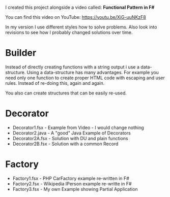 I created this project alongside a video called: **Functional Pattern in F#**

You can find this video on YouTube: https://youtu.be/XiG-uuNKzF8

In my version I use different styles how to solve problems.
Also look into revisions to see how I probably changed solutions over time.

# Builder

Instead of directly creating functions with a string output i use a data-structure.
Using a data-structure has many advantages. For example you need only one
function to create proper HTML code with escaping and user rules. Instead of
re-doing this, again and again.

You also can create structures that can be easily re-used.

# Decorator

* Decorator1.fsx  - Example from Video - I would change nothing
* Decorator2.java - A "good" Java Example of Decorators
* Decorator2A.fsx - Solution with DU and plain functions
* Decorator2B.fsx - Solution with a common Record

# Factory

* Factory1.fsx - PHP CarFactory example re-written in F#
* Factory2.fsx - Wikipedia IPerson example re-writte in F#
* Factory3.fsx - My own Example showing Partial Application

